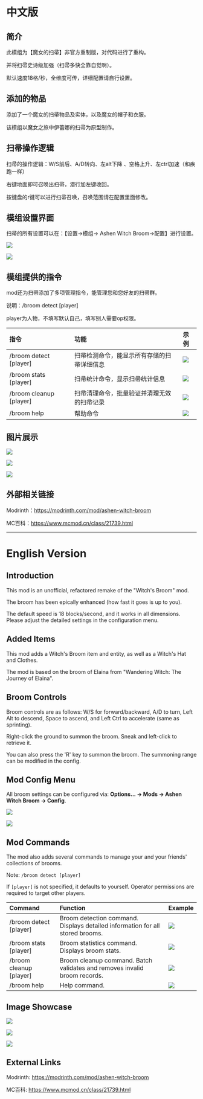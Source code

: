 # 中文版

## 简介
此模组为【魔女的扫帚】非官方重制版，对代码进行了重构。

并将扫帚史诗级加强（扫帚多快全靠自觉啊）。

默认速度18格/秒，全维度可传，详细配置请自行设置。

## 添加的物品

添加了一个魔女的扫帚物品及实体，以及魔女的帽子和衣服。

该模组以魔女之旅中伊蕾娜的扫帚为原型制作。

## 扫帚操作逻辑

扫帚的操作逻辑：W/S前后、A/D转向、左alt下降 、空格上升、左ctrl加速（和疾跑一样）

右键地面即可召唤出扫帚，潜行加左键收回。

按键盘的r键可以进行扫帚召唤，召唤范围请在配置里面修改。

## 模组设置界面

扫帚的所有设置可以在：【设置→模组→ Ashen Witch Broom→配置】进行设置。

![](img/2025-08-28_152645.png)

![](img/2025-08-21_174821.png)

## 模组提供的指令

mod还为扫帚添加了多项管理指令，能管理您和您好友的扫帚群。

说明：/broom detect [player]

player为人物，不填写默认自己，填写别人需要op权限。

|指令|功能|示例|
| :- | :- | :- |
|/broom detect [player]|扫帚检测命令，能显示所有存储的扫帚详细信息|![](img/2025-08-29_022256.png)|
|/broom stats [player]|扫帚统计命令，显示扫帚统计信息|![](img/2025-08-29_022207.png)|
|/broom cleanup [player]|扫帚清理命令，批量验证并清理无效的扫帚记录|![](img/2025-08-29_022332.png)|
|/broom help|帮助命令|![](img/2025-08-29_022231.png)|

## 图片展示

![](img/2025-08-21_19.59.58.jpg)

![](img/2025-08-21_19.06.55.png)

![](img/2025-08-21_19.14.59.png)

## 外部相关链接

Modrinth：https://modrinth.com/mod/ashen-witch-broom

MC百科：https://www.mcmod.cn/class/21739.html

***

# English Version

## Introduction
This mod is an unofficial, refactored remake of the "Witch's Broom" mod.

The broom has been epically enhanced (how fast it goes is up to you).

The default speed is 18 blocks/second, and it works in all dimensions. Please adjust the detailed settings in the configuration menu.

## Added Items

This mod adds a Witch's Broom item and entity, as well as a Witch's Hat and Clothes.

The mod is based on the broom of Elaina from "Wandering Witch: The Journey of Elaina".

## Broom Controls

Broom controls are as follows: W/S for forward/backward, A/D to turn, Left Alt to descend, Space to ascend, and Left Ctrl to accelerate (same as sprinting).

Right-click the ground to summon the broom. Sneak and left-click to retrieve it.

You can also press the 'R' key to summon the broom. The summoning range can be modified in the config.

## Mod Config Menu

All broom settings can be configured via: **Options... → Mods → Ashen Witch Broom → Config**.

![](img/2025-08-28_154546.png)

![](img/2025-08-28_154623.png)

## Mod Commands

The mod also adds several commands to manage your and your friends' collections of brooms.

Note: `/broom detect [player]`

If `[player]` is not specified, it defaults to yourself. Operator permissions are required to target other players.

|Command|Function|Example|
| :--- | :--- | :--- |
|/broom detect [player]|Broom detection command. Displays detailed information for all stored brooms.|![](img/2025-08-29_021431.png)|
|/broom stats [player]|Broom statistics command. Displays broom stats.|![](img/2025-08-29_021457.png)|
|/broom cleanup [player]|Broom cleanup command. Batch validates and removes invalid broom records.|![](img/2025-08-29_021548.png)|
|/broom help|Help command.|![](img/2025-08-29_021517.png)|

## Image Showcase

![](img/2025-08-21_19.59.58.jpg)

![](img/2025-08-21_19.06.55.png)

![](img/2025-08-21_19.14.59.png)

## External Links

Modrinth: https://modrinth.com/mod/ashen-witch-broom

MC百科: https://www.mcmod.cn/class/21739.html
